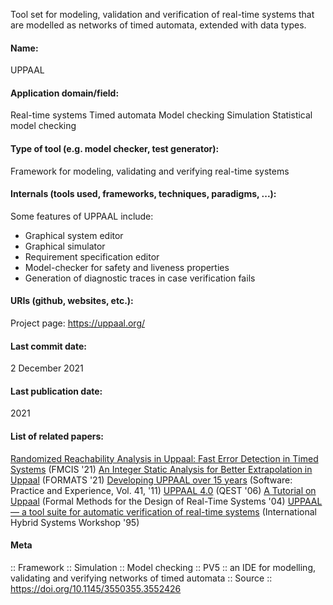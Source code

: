 Tool set for modeling, validation and verification of real-time systems that are modelled as networks of timed automata, extended with data types.

#### Name:
UPPAAL

#### Application domain/field:
Real-time systems
Timed automata
Model checking
Simulation
Statistical model checking

#### Type of tool (e.g. model checker, test generator):
Framework for modeling, validating and verifying real-time systems

#### Internals (tools used, frameworks, techniques, paradigms, ...):
Some features of UPPAAL include:
- Graphical system editor
- Graphical simulator 
- Requirement specification editor
- Model-checker for safety and liveness properties
- Generation of diagnostic traces in case verification fails

#### URIs (github, websites, etc.):
Project page: https://uppaal.org/

#### Last commit date:
2 December 2021

#### Last publication date:
2021

#### List of related papers:
[Randomized Reachability Analysis in Uppaal: Fast Error Detection in Timed Systems](https://doi.org/10.1007/978-3-030-85248-1_9) (FMCIS '21)
[An Integer Static Analysis for Better Extrapolation in Uppaal](https://doi.org/10.1007/978-3-030-85037-1_6) (FORMATS '21)
[Developing UPPAAL over 15 years](https://doi.org/10.1002/spe.1006) (Software: Practice and Experience, Vol. 41, '11)
[UPPAAL 4.0](https://doi.org/10.1109/QEST.2006.59) (QEST '06)
[A Tutorial on Uppaal](https://doi.org/10.1007/978-3-540-30080-9_7) (Formal Methods for the Design of Real-Time Systems '04)
[UPPAAL — a tool suite for automatic verification of real-time systems](https://doi.org/10.1007/BFb0020949) (International Hybrid Systems Workshop '95)

#### Meta
:: Framework
:: Simulation
:: Model checking
:: PV5 :: an IDE for modelling, validating and verifying networks of timed automata
:: Source :: https://doi.org/10.1145/3550355.3552426
